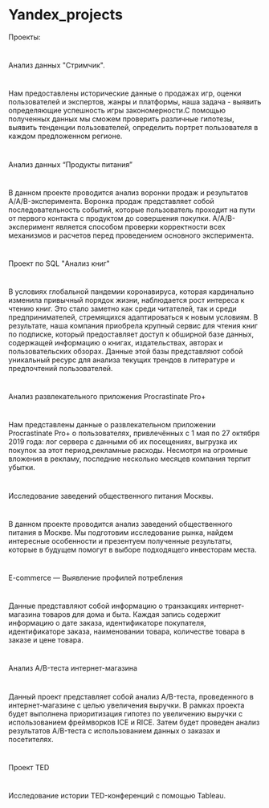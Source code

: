 # Yandex_projects

Проекты:
#
Анализ данных "Стримчик".
#
Нам предоставлены исторические данные о продажах игр, оценки пользователей и экспертов, жанры и платформы, наша задача - выявить определяющие успешность игры закономерности.С помощью полученных данных мы сможем проверить различные гипотезы, выявить тенденции пользователей, определить портрет пользователя в каждом предложенном регионе.
#
Анализ данных “Продукты питания”
#
В данном проекте проводится анализ воронки продаж и результатов A/A/B-эксперимента. Воронка продаж представляет собой последовательность событий, которые пользователь проходит на пути от первого контакта с продуктом до совершения покупки. A/A/B-эксперимент является способом проверки корректности всех механизмов и расчетов перед проведением основного эксперимента.
#
Проект по SQL "Анализ книг"
#
В условиях глобальной пандемии коронавируса, которая кардинально изменила привычный порядок жизни, наблюдается рост интереса к чтению книг. Это стало заметно как среди читателей, так и среди предпринимателей, стремящихся адаптироваться к новым условиям. В результате, наша компания приобрела крупный сервис для чтения книг по подписке, который предоставляет доступ к обширной базе данных, содержащей информацию о книгах, издательствах, авторах и пользовательских обзорах. Данные этой базы представляют собой уникальный ресурс для анализа текущих трендов в литературе и предпочтений пользователей.
#
Анализ развлекательного приложения Procrastinate Pro+
#
Нам представлены данные о развлекательном приложении Procrastinate Pro+ о пользователях, привлечённых с 1 мая по 27 октября 2019 года: лог сервера с данными об их посещениях, выгрузка их покупок за этот период,рекламные расходы. Несмотря на огромные вложения в рекламу, последние несколько месяцев компания терпит убытки.
#
Исследование заведений общественного питания Москвы.
#
В данном проекте проводится анализ заведений общественного питания в Москве. Мы подготовим исследование рынка, найдем интересные особенности и презентуем полученные результаты, которые в будущем помогут в выборе подходящего инвесторам места.
#
E-commerce — Выявление профилей потребления
#
Данные представляют собой информацию о транзакциях интернет-магазина товаров для дома и быта. Каждая запись содержит информацию о дате заказа, идентификаторе покупателя, идентификаторе заказа, наименовании товара, количестве товара в заказе и цене товара.
#
Анализ A/B-теста интернет-магазина
#
Данный проект представляет собой анализ A/B-теста, проведенного в интернет-магазине с целью увеличения выручки. В рамках проекта будет выполнена приоритизация гипотез по увеличению выручки с использованием фреймворков ICE и RICE. Затем будет проведен анализ результатов A/B-теста с использованием данных о заказах и посетителях.
#
Проект TED
#
Исследование истории TED-конференций с помощью Tableau.
